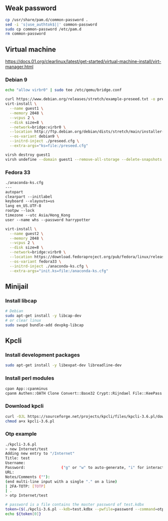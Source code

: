 ## Weak password

```sh
cp /usr/share/pam.d/common-password .
sed -i 's|use_authtok$||' common-password
sudo cp common-password /etc/pam.d
rm common-password
```

## Virtual machine
https://docs.01.org/clearlinux/latest/get-started/virtual-machine-install/virt-manager.html

### Debian 9
```sh
echo "allow virbr0" | sudo tee /etc/qemu/bridge.conf
```

```sh
curl https://www.debian.org/releases/stretch/example-preseed.txt -o preseed.cfg
virt-install \
  --name guest1 \
  --memory 2048 \
  --vcpus 2 \
  --disk size=8 \
  --network=bridge:virbr0 \
  --location http://ftp.debian.org/debian/dists/stretch/main/installer-amd64 \
  --os-variant debian9 \
  --initrd-inject ./preseed.cfg \
  --extra-args="ks=file:/preseed.cfg"
```

```sh
virsh destroy guest1
virsh undefine --domain guest1 --remove-all-storage --delete-snapshots
```

### Fedora 33
```txt
./anaconda-ks.cfg
---
autopart
clearpart --initlabel
keyboard --xlayouts=us
lang en_US.UTF-8
rootpw --lock
timezone --utc Asia/Hong_Kong
user --name whs --password harrypotter
```

```sh
virt-install \
  --name guest2 \
  --memory 2048 \
  --vcpus 2 \
  --disk size=8 \
  --network=bridge:virbr0 \
  --location https://download.fedoraproject.org/pub/fedora/linux/releases/33/Server/x86_64/os \
  --os-variant fedora33 \
  --initrd-inject ./anaconda-ks.cfg \
  --extra-args="init.ks=file:/anaconda-ks.cfg"
```

## Minijail

### Install libcap
```sh
# Debian
sudo apt-get install -y libcap-dev
# or clear linux
sudo swupd bundle-add devpkg-libcap
```

## Kpcli

### Install development packages
```sh
sudo apt-get install -y libexpat-dev libreadline-dev
```

### Install perl modules
```sh
cpan App::cpanminus
cpanm Authen::OATH Clone Convert::Base32 Crypt::Rijndael File::KeePass Sort::Naturally Term::ReadKey Term::ReadLine::Gnu Term::ShellUI XML::Parser
```

### Download kpcli
```sh
curl -OJL https://sourceforge.net/projects/kpcli/files/kpcli-3.6.pl/download
chmod a+x kpcli-3.6.pl
```

### Otp example
```sh
./kpcli-3.6.pl
> new Internet/test
Adding new entry to "/Internet"
Title: test
Username:
Password:                ("g" or "w" to auto-generate, "i" for interactive)
URL:
Notes/Comments (""):
(end multi-line input with a single "." on a line)
| 2FA-TOTP: [TOTP]
| .
> otp Internet/test
```

```sh
# password is a file contains the master password of test.kdbx
token=($(./kpcli-3.6.pl --kdb=test.kdbx --pwfile=password --command=otp\ Internet/test))
echo ${token[0]}
```

